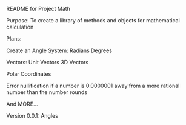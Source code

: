 README for Project Math

Purpose: To create a library of methods and objects for mathematical calculation

Plans:

  Create an Angle System:
    Radians
    Degrees
  
  Vectors:
    Unit Vectors
    3D Vectors
  
  Polar Coordinates
  
  Error nullification
    if a number is 0.0000001 away from a more rational number than the number
      rounds
  
  And MORE...

Version 0.0.1:
  Angles
